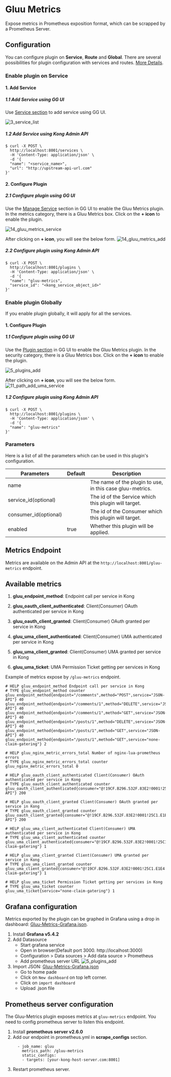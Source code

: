 # Gluu Metrics

Expose metrics in Prometheus exposition format, which can be scrapped by a Prometheus Server.

## Configuration

You can configure plugin on **Service**, **Route** and **Global**. There are several possibilities for plugin configuration with services and routes. [More Details](https://docs.konghq.com/0.14.x/admin-api/#precedence).

### Enable plugin on Service

#### 1. Add Service

##### 1.1 Add Service using GG UI

Use [Service section](../admin-gui/#2-add-service) to add service using GG UI.

![3_service_list](../img/3_1_service_list.png)

##### 1.2 Add Service using Kong Admin API

```
$ curl -X POST \
  http://localhost:8001/services \
  -H 'Content-Type: application/json' \
  -d '{
  "name": "<service_name>",
  "url": "http://upstream-api-url.com"
}'
```

#### 2. Configure Plugin

##### 2.1 Configure plugin using GG UI

Use the [Manage Service](../admin-gui/#332-add-plugin) section in GG UI to enable the Gluu Metrics plugin. In the metrics category, there is a Gluu Metrics box. Click on the **+ icon** to enable the plugin.

![14_gluu_metrics_service](../img/14_gluu_metrics_service.png)

After clicking on **+ icon**, you will see the below form.
![14_gluu_metrics_add](../img/14_gluu_metrics_add.png)

##### 2.2 Configure plugin using Kong Admin API

```
$ curl -X POST \
  http://localhost:8001/plugins \
  -H 'Content-Type: application/json' \
  -d '{
  "name": "gluu-metrics",
  "service_id": "<kong_service_object_id>"
}'
```

### Enable plugin Globally

If you enable plugin globally, it will apply for all the services.

#### 1. Configure Plugin

##### 1.1 Configure plugin using GG UI

Use the [Plugin section](../admin-gui/#add-plugin) in GG UI to enable the Gluu Metrics plugin. In the security category, there is a Gluu Metrics box. Click on the **+ icon** to enable the plugin.

![5_plugins_add](../img/14_metrics_plugin_add.png)

After clicking on **+ icon**, you will see the below form.
![11_path_add_uma_service](../img/14_gluu_metrics_add.png)

##### 1.2 Configure plugin using Kong Admin API

```
$ curl -X POST \
  http://localhost:8001/plugins \
  -H 'Content-Type: application/json' \
  -d '{
  "name": "gluu-metrics"
}'
```

### Parameters

Here is a list of all the parameters which can be used in this plugin's configuration.

|Parameters|Default|Description|
|-------------|-------|-----------|
|name||The name of the plugin to use, in this case gluu-metrics.|
|service_id(optional)||The id of the Service which this plugin will target.|
|consumer_id(optional)||The id of the Consumer which this plugin will target.|
|enabled|true|Whether this plugin will be applied.|

## Metrics Endpoint

Metrics are available on the Admin API at the `http://localhost:8001/gluu-metrics` endpoint.

## Available metrics

1. **gluu_endpoint_method**: Endpoint call per service in Kong

2. **gluu_oauth_client_authenticated**: Client(Consumer) OAuth authenticated per service in Kong

3. **gluu_oauth_client_granted**: Client(Consumer) OAuth granted per service in Kong

4. **gluu_uma_client_authenticated**: Client(Consumer) UMA authenticated per service in Kong

5. **gluu_uma_client_granted**: Client(Consumer) UMA granted per service in Kong

6. **gluu_uma_ticket**: UMA Permission Ticket getting per services in Kong

Example of metrics expose by `/gluu-metrics` endpoint.
```
# HELP gluu_endpoint_method Endpoint call per service in Kong
# TYPE gluu_endpoint_method counter
gluu_endpoint_method{endpoint="/comments",method="POST",service="JSON-API"} 40
gluu_endpoint_method{endpoint="/comments/1",method="DELETE",service="JSON-API"} 40
gluu_endpoint_method{endpoint="/comments/1",method="GET",service="JSON-API"} 40
gluu_endpoint_method{endpoint="/posts/1",method="DELETE",service="JSON-API"} 40
gluu_endpoint_method{endpoint="/posts/1",method="GET",service="JSON-API"} 40
gluu_endpoint_method{endpoint="/posts/1",method="GET",service="none-claim-gatering"} 2

# HELP gluu_nginx_metric_errors_total Number of nginx-lua-prometheus errors
# TYPE gluu_nginx_metric_errors_total counter
gluu_nginx_metric_errors_total 0

# HELP gluu_oauth_client_authenticated Client(Consumer) OAuth authenticated per service in Kong
# TYPE gluu_oauth_client_authenticated counter
gluu_oauth_client_authenticated{consumer="@!19CF.B296.532F.83E2!0001!25C1.E1E4!0008!B9EF.436E.5D35.0C58",service="JSON-API"} 200

# HELP gluu_oauth_client_granted Client(Consumer) OAuth granted per service in Kong
# TYPE gluu_oauth_client_granted counter
gluu_oauth_client_granted{consumer="@!19CF.B296.532F.83E2!0001!25C1.E1E4!0008!B9EF.436E.5D35.0C58",service="JSON-API"} 200

# HELP gluu_uma_client_authenticated Client(Consumer) UMA authenticated per service in Kong
# TYPE gluu_uma_client_authenticated counter
gluu_uma_client_authenticated{consumer="@!19CF.B296.532F.83E2!0001!25C1.E1E4!0008!B9EF.436E.5D35.0C58",service="none-claim-gatering"} 1

# HELP gluu_uma_client_granted Client(Consumer) UMA granted per service in Kong
# TYPE gluu_uma_client_granted counter
gluu_uma_client_granted{consumer="@!19CF.B296.532F.83E2!0001!25C1.E1E4!0008!B9EF.436E.5D35.0C58",service="none-claim-gatering"} 1

# HELP gluu_uma_ticket Permission Ticket getting per services in Kong
# TYPE gluu_uma_ticket counter
gluu_uma_ticket{service="none-claim-gatering"} 1
```

## Grafana configuration

Metrics exported by the plugin can be graphed in Grafana using a drop in dashboard: [Gluu-Metrics-Grafana.json](https://github.com/GluuFederation/gluu-gateway/blob/version_4.0.0/setup/templates/Gluu-Metrics-Grafana.json).

1. Install **Grafana v5.4.2**
2. Add Datasource
    - Start grafana service
    - Open in browser(Default port 3000. http://localhost:3000)
    - Configuration > Data sources > Add data source > Prometheus
    - Add prometheus server URL
    ![5_plugins_add](../img/14_grafana_datasource.png)
3. Import JSON: [Gluu-Metrics-Grafana.json](https://github.com/GluuFederation/gluu-gateway/blob/version_4.0.0/setup/templates/Gluu-Metrics-Grafana.json)
    - Go to home pade
    - Click on `New dashboard` on top left corner.
    - Click on `import dashboard`
    - Upload .json file

## Prometheus server configuration

The Gluu-Metrics plugin exposes metrics at `gluu-metrics` endpoint. You need to config prometheus server to listen this endpoint.

1. Install **prometheus server v2.6.0**
2. Add our endpoint in prometheus.yml in **scrape_configs** section.
   ```
     - job_name: gluu
       metrics_path: /gluu-metrics
       static_configs:
       - targets: [your-kong-host-server.com:8001]
   ```
3. Restart prometheus server.